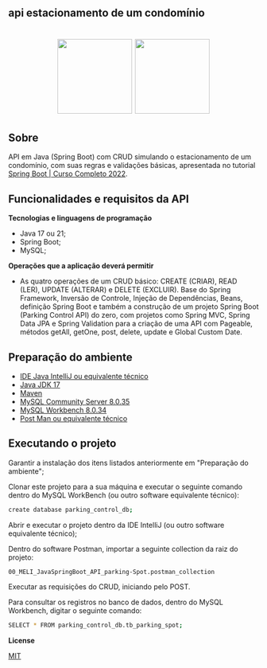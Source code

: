 ## api estacionamento de um condomínio

<div align="center">
    <h1>
    <img width=150 src='https://s2-techtudo.glbimg.com/twoewJmwpMgtGPcRPP8SxFlDVmM=/0x0:695x393/984x0/smart/filters:strip_icc()/i.s3.glbimg.com/v1/AUTH_08fbf48bc0524877943fe86e43087e7a/internal_photos/bs/2021/P/f/y52r4ySZWLkJjEhKLhgw/2014-11-14-java-logo.jpg'>
    <img width=150 src='https://www.qindel.com/wp-content/uploads/2023/04/spring-boot.jpeg'>
    </h1>
</div>

## Sobre

API em Java (Spring Boot) com CRUD simulando o estacionamento de um condomínio, com suas regras e validações básicas, apresentada no tutorial [Spring Boot | Curso Completo 2022](https://www.youtube.com/watch?v=LXRU-Z36GEU&t=1594s).

## Funcionalidades e requisitos da API

**Tecnologias e linguagens de programação**

- Java 17 ou 21;
- Spring Boot;
- MySQL;

**Operações que a aplicação deverá permitir**

- As quatro operações de um CRUD básico: CREATE (CRIAR), READ (LER), UPDATE (ALTERAR) e DELETE (EXCLUIR). Base do Spring Framework, Inversão de Controle, Injeção de Dependências, Beans, definição Spring Boot e também a construção de um projeto Spring Boot (Parking Control API) do zero, com projetos como Spring MVC, Spring Data JPA e Spring Validation para a criação de uma API com Pageable, métodos getAll, getOne, post, delete, update e Global Custom Date.


## Preparação do ambiente
- [IDE Java IntelliJ ou equivalente técnico](https://www.jetbrains.com/pt-br/idea/) <br>
- [Java JDK 17](https://www.oracle.com/br/java/technologies/downloads/#java17) <br>
- [Maven](https://maven.apache.org/) <br>
- [MySQL Community Server 8.0.35](https://dev.mysql.com/downloads/mysql/) <br>
- [MySQL Workbench 8.0.34](https://dev.mysql.com/downloads/workbench/) <br>
- [Post Man ou equivalente técnico](https://www.postman.com/downloads/) <br>

## Executando o projeto

Garantir a instalação dos itens listados anteriormente em "Preparação do ambiente";

Clonar este projeto para a sua máquina e executar o seguinte comando dentro do MySQL WorkBench (ou outro software equivalente técnico):

```sh
create database parking_control_db;
```

Abrir e executar o projeto dentro da IDE IntelliJ (ou outro software equivalente técnico);

Dentro do software Postman, importar a seguinte collection da raiz do projeto:

`00_MELI_JavaSpringBoot_API_parking-Spot.postman_collection`

Executar as requisições do CRUD, iniciando pelo POST.

Para consultar os registros no banco de dados, dentro do MySQL Workbench, digitar o seguinte comando:

```sh
SELECT * FROM parking_control_db.tb_parking_spot;
```

**License**

[MIT](https://tldrlegal.com/license/mit-license)
